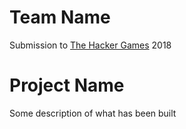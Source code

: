 # Team Name

Submission to [The Hacker Games](https://thehackergames.co.uk) 2018

# Project Name

Some description of what has been built
